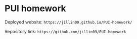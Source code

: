 # PUI homework

Deployed website: `https://jillin09.github.io/PUI-homework/`

Repository link: `https://github.com/jillin09/PUI-homework`
